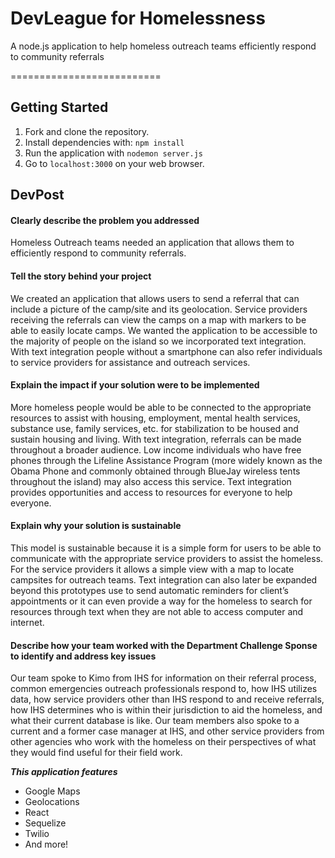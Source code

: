# DevLeague for Homelessness

A node.js application to help homeless outreach teams efficiently respond to community referrals

==========================

## Getting Started

1. Fork and clone the repository. 
2. Install dependencies with: `npm install`
3. Run the application with `nodemon server.js`
4. Go to `localhost:3000` on your web browser.

## DevPost
#### Clearly describe the problem you addressed
Homeless Outreach teams needed an application that allows them to efficiently respond to 
community referrals.

#### Tell the story behind your project
We created an application that allows users to send a referral that can include a picture
of the camp/site and its geolocation. Service providers receiving the referrals can view
the camps on a map with markers to be able to easily locate camps. We wanted the application 
to be accessible to the majority of people on the island so we incorporated
text integration. With text integration people without a smartphone can also refer
individuals to service providers for assistance and outreach services. 

#### Explain the impact if your solution were to be implemented
More homeless people would be able to be connected to the appropriate resources to
assist with housing, employment, mental health services, substance use, family services,
etc. for stabilization to be housed and sustain housing and living. With text integration,
referrals can be made throughout a broader audience. Low income individuals who have
free phones through the Lifeline Assistance Program (more widely known as the Obama
Phone and commonly obtained through BlueJay wireless tents throughout the island)
may also access this service. Text integration provides opportunities and access to
resources for everyone to help everyone.

#### Explain why your solution is sustainable
This model is sustainable because it is a simple form for users to be able to
communicate with the appropriate service providers to assist the homeless. For the
service providers it allows a simple view with a map to locate campsites for outreach
teams. Text integration can also later be expanded beyond this prototypes use to send
automatic reminders for client’s appointments or it can even provide a way for the
homeless to search for resources through text when they are not able to access
computer and internet.

#### Describe how your team worked with the Department Challenge Sponse to identify and address key issues
Our team spoke to Kimo from IHS for information on their referral process, common
emergencies outreach professionals respond to, how IHS utilizes data, how service
providers other than IHS respond to and receive referrals, how IHS determines who is
within their jurisdiction to aid the homeless, and what their current database is like. Our
team members also spoke to a current and a former case manager at IHS, and other
service providers from other agencies who work with the homeless on their perspectives
of what they would find useful for their field work.

***This application features***
  - Google Maps
  - Geolocations
  - React
  - Sequelize
  - Twilio
  - And more!
